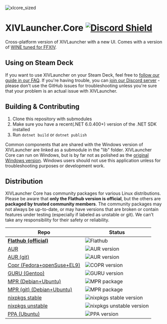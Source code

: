![xlcore_sized](https://user-images.githubusercontent.com/16760685/197423373-b6082cdb-dc1f-46db-8768-3f507f182ba8.png)

# XIVLauncher.Core  [![Discord Shield](https://discordapp.com/api/guilds/581875019861328007/widget.png?style=shield)](https://discord.gg/3NMcUV5)
Cross-platform version of XIVLauncher with a new UI. Comes with a version of [WINE tuned for FFXIV](https://github.com/goatcorp/wine-xiv-git).

## Using on Steam Deck
If you want to use XIVLauncher on your Steam Deck, feel free to [follow our guide in our FAQ](https://goatcorp.github.io/faq/steamdeck). If you're having trouble, you can [join our Discord server](https://discord.gg/3NMcUV5) - please don't use the GitHub issues for troubleshooting unless you're sure that your problem is an actual issue with XIVLauncher.

## Building & Contributing
1. Clone this repository with submodules
2. Make sure you have a recent(.NET 6.0.400+) version of the .NET SDK installed
2. Run `dotnet build` or `dotnet publish`

Common components that are shared with the Windows version of XIVLauncher are linked as a submodule in the "lib" folder. XIVLauncher Core can run on Windows, but is by far not as polished as the [original Windows version](https://github.com/goatcorp/FFXIVQuickLauncher). Windows users should not use this application unless for troubleshooting purposes or development work.

## Distribution
XIVLauncher Core has community packages for various Linux distributions. Please be aware that **only the Flathub version is official**, but the others are **packaged by trusted community members**.  The community packages may not always be up-to-date, or may have versions that are broken or contain features under testing (especially if labeled as unstable or git). We can't take any responsibility for their safety or reliability.

| Repo        | Status      |
| ----------- | ----------- |
| [**Flathub (official)**](https://flathub.org/apps/details/dev.goats.xivlauncher) | ![Flathub](https://img.shields.io/flathub/v/dev.goats.xivlauncher) |
| [AUR](https://aur.archlinux.org/packages/xivlauncher) | ![AUR version](https://img.shields.io/aur/version/xivlauncher) |
| [AUR (git)](https://aur.archlinux.org/packages/xivlauncher-git) | ![AUR version](https://img.shields.io/aur/version/xivlauncher-git) |
| [Copr (Fedora+openSuse+EL9)](https://copr.fedorainfracloud.org/coprs/rankyn/xivlauncher/) | ![COPR version](https://img.shields.io/endpoint?url=https%3A%2F%2Fraw.githubusercontent.com%2Frankynbass%2FXIVLauncher4rpm%2Fmain%2Fbadge.json)|
| [GURU (Gentoo)](https://gitweb.gentoo.org/repo/proj/guru.git/tree/games-util/xivlauncher) | ![GURU version](https://repology.org/badge/version-for-repo/gentoo_ovl_guru/xivlauncher.core.svg?header=guru) |
| [MPR (Debian+Ubuntu)](https://mpr.makedeb.org/packages/xivlauncher)  | ![MPR package](https://repology.org/badge/version-for-repo/mpr/xivlauncher.core.svg?header=MPR) |
| [MPR (git) (Debian+Ubuntu)](https://mpr.makedeb.org/packages/xivlauncher-git)  | ![MPR package](https://repology.org/badge/version-for-repo/mpr/xivlauncher.core.svg?header=MPR) |
| [nixpkgs stable](https://search.nixos.org/packages?channel=23.11&from=0&size=50&sort=relevance&type=packages&query=xivlauncher) | ![nixpkgs stable version](https://repology.org/badge/version-for-repo/nix_stable_23_11/xivlauncher.core.svg?header=nixpkgs%2023.11) |
| [nixpkgs unstable](https://search.nixos.org/packages?channel=unstable&from=0&size=50&sort=relevance&type=packages&query=xivlauncher) | ![nixpkgs unstable version](https://repology.org/badge/version-for-repo/nix_unstable/xivlauncher.core.svg?header=nixpkgs%20unstable) |
| [PPA (Ubuntu)](https://launchpad.net/~linneris/+archive/ubuntu/xivlauncher-core-stable) | ![PPA version](https://img.shields.io/static/v1?label=PPA&message=1.0.5&color=brightgreen) |
